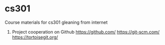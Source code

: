 # cs301
Course materials for cs301 gleaning from internet

1. Project cooperation on Github
	https://github.com/
	https://git-scm.com/
	https://tortoisegit.org/
